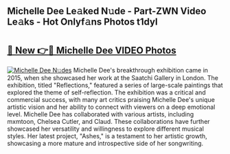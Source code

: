 ## Michelle Dee Le𝚊ked N𝚞de - Part-ZWN Video Le𝚊ks - Hot Onlyf𝚊ns Photos t1dyl

# <h2><a href="http://ab61501.deff.icu/?id=Michelle+Dee">🔗 New 👉🔴 Michelle Dee VIDEO Photos</a></h2>

[![Michelle Dee N𝚞des](https://i.imgur.com/rIISA9y.gif)](http://ab61501.deff.icu/?id=Michelle+Dee)
Michelle Dee's breakthrough exhibition came in 2015, when she showcased her work at the Saatchi Gallery in London. The exhibition, titled "Reflections," featured a series of large-scale paintings that explored the theme of self-reflection. The exhibition was a critical and commercial success, with many art critics praising Michelle Dee's unique artistic vision and her ability to connect with viewers on a deep emotional level. Michelle Dee has collaborated with various artists, including mxmtoon, Chelsea Cutler, and Claud. These collaborations have further showcased her versatility and willingness to explore different musical styles. Her latest project, "Ashes," is a testament to her artistic growth, showcasing a more mature and introspective side of her songwriting.
